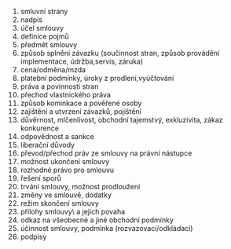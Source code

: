 1) smluvní strany
2) nadpis
3) účel smlouvy
4) definice pojmů
5) předmět smlouvy
6) způsob splnění závazku (součinnost stran, způsob provádění implementace, údržba,servis, záruka)
7) cena/odměna/mzda
8) platební podmínky, úroky z prodlení,vyúčtování
9) práva a povinnosti stran
10) přechod vlastnického práva
11) způsob kominkace a pověřené osoby
12) zajištění a utvrzení závazků, pojištění
13) důvěrnost, mlčenlivost, obchodní tajemstvý, exkluzivita, zákaz konkurence
14) odpovědnost a sankce
15) liberační důvody
16) převod/přechod práv ze smlouvy na právní nástupce
17) možnost ukončení smlouvy
18) rozhodné právo pro smlouvu
19) řešení sporů
20) trvání smlouvy, možnost prodloužení
21) změny ve smlouvě, dodatky
22) režim skončení smlouvy
23) přílohy smlouvy\ a jejich povaha
24) odkaz na všeobecné a jiné obchodní podmínky
25) účinnost smlouvy, podmínka (rozvazovací/odkládací)
26) podpisy

